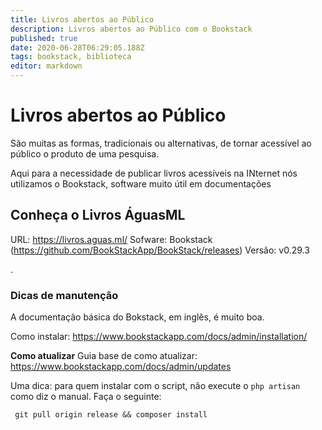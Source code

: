 ```yaml
---
title: Livros abertos ao Público
description: Livros abertos ao Público com o Bookstack
published: true
date: 2020-06-28T06:29:05.188Z
tags: bookstack, biblioteca
editor: markdown
---
```


# Livros abertos ao Público
São muitas as formas, tradicionais ou alternativas, de tornar acessível ao público o produto de uma pesquisa.

Aqui para a necessidade de publicar livros acessíveis na INternet nós utilizamos o Bookstack, software muito útil em documentações

## Conheça o Livros ÁguasML
URL: https://livros.aguas.ml/
Sofware: Bookstack (https://github.com/BookStackApp/BookStack/releases)
Versão: v0.29.3

.
### Dicas de manutenção
A documentação básica do Bokstack, em inglês, é muito boa.

Como instalar: https://www.bookstackapp.com/docs/admin/installation/

**Como atualizar**
Guia base de como atualizar: https://www.bookstackapp.com/docs/admin/updates

Uma dica: para quem instalar com o script, não execute o `php artisan` como diz o manual. Faça o seguinte:
```
 git pull origin release && composer install
```